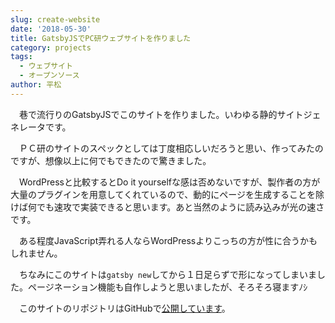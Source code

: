 ```yaml
---
slug: create-website
date: '2018-05-30'
title: GatsbyJSでPC研ウェブサイトを作りました
category: projects
tags:
  - ウェブサイト
  - オープンソース
author: 平松
---
```


　巷で流行りのGatsbyJSでこのサイトを作りました。いわゆる静的サイトジェネレータです。

　ＰＣ研のサイトのスペックとしては丁度相応しいだろうと思い、作ってみたのですが、想像以上に何でもできたので驚きました。

　WordPressと比較するとDo it yourselfな感は否めないですが、製作者の方が大量のプラグインを用意してくれているので、動的にページを生成することを除けば何でも速攻で実装できると思います。あと当然のように読み込みが光の速さです。

　ある程度JavaScript弄れる人ならWordPressよりこっちの方が性に合うかもしれません。

　ちなみにこのサイトは`gatsby new`してから１日足らずで形になってしまいました。ページネーション機能も自作しようと思いましたが、そろそろ寝ますﾉｼ

　このサイトのリポジトリはGitHubで[公開しています](https://github.com/ShigaPC/SPCWeb "公開しています")。
